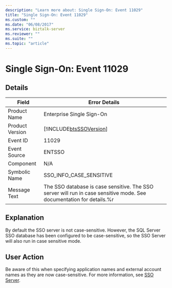 ```yaml
---
description: "Learn more about: Single Sign-On: Event 11029"
title: "Single Sign-On: Event 11029"
ms.custom: ""
ms.date: "06/08/2017"
ms.service: biztalk-server
ms.reviewer: ""
ms.suite: ""
ms.topic: "article"
---
```

# Single Sign-On: Event 11029
## Details  
  
| Field | Error Details|
|-----------------|----------------------------------------------------------------------------------------------------------------------|
|  Product Name   |                                              Enterprise Single Sign-On                                               |
| Product Version |                              [!INCLUDE[btsSSOVersion](../includes/btsssoversion-md.md)]                              |
|    Event ID     |                                                        11029                                                         |
|  Event Source   |                                                        ENTSSO                                                        |
|    Component    |                                                         N/A                                                          |
|  Symbolic Name  |                                               SSO_INFO_CASE_SENSITIVE                                                |
|  Message Text   | The SSO database is case sensitive. The SSO server will run in case sensitive mode. See documentation for details.%r |
  
## Explanation  
 By default the SSO server is not case-sensitive. However, the SQL Server SSO database has been configured to be case-sensitive, so the SSO Server will also run in case sensitive mode.  
  
## User Action  
 Be aware of this when specifying application names and external account names as they are now case-sensitive. For more information, see [SSO Server](../core/sso-server.md).

